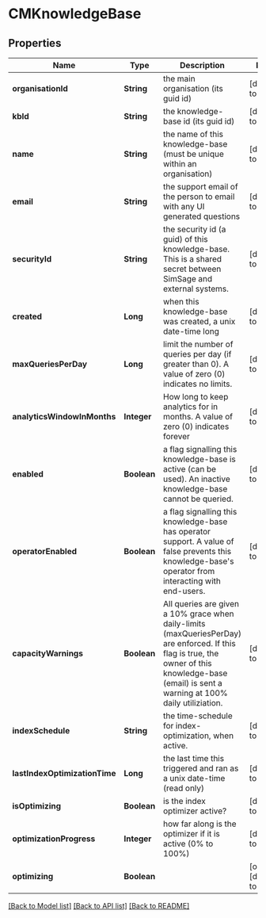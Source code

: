 # CMKnowledgeBase
## Properties

| Name | Type | Description | Notes |
|------------ | ------------- | ------------- | -------------|
| **organisationId** | **String** | the main organisation (its guid id) | [default to null] |
| **kbId** | **String** | the knowledge-base id (its guid id) | [default to null] |
| **name** | **String** | the name of this knowledge-base (must be unique within an organisation) | [default to null] |
| **email** | **String** | the support email of the person to email with any UI generated questions | [default to null] |
| **securityId** | **String** | the security id (a guid) of this knowledge-base.  This is a shared secret between SimSage and external systems. | [default to null] |
| **created** | **Long** | when this knowledge-base was created, a unix date-time long | [default to null] |
| **maxQueriesPerDay** | **Long** | limit the number of queries per day (if greater than 0).  A value of zero (0) indicates no limits. | [default to null] |
| **analyticsWindowInMonths** | **Integer** | How long to keep analytics for in months.  A value of zero (0) indicates forever | [default to null] |
| **enabled** | **Boolean** | a flag signalling this knowledge-base is active (can be used).  An inactive knowledge-base cannot be queried. | [default to null] |
| **operatorEnabled** | **Boolean** | a flag signalling this knowledge-base has operator support.  A value of false prevents this knowledge-base&#39;s operator from interacting with end-users. | [default to null] |
| **capacityWarnings** | **Boolean** | All queries are given a 10% grace when daily-limits (maxQueriesPerDay) are enforced.  If this flag is true, the owner of this knowledge-base (email) is sent a warning at 100% daily utiliziation. | [default to null] |
| **indexSchedule** | **String** | the time-schedule for index-optimization, when active. | [default to null] |
| **lastIndexOptimizationTime** | **Long** | the last time this triggered and ran as a unix date-time (read only) | [default to null] |
| **isOptimizing** | **Boolean** | is the index optimizer active? | [default to null] |
| **optimizationProgress** | **Integer** | how far along is the optimizer if it is active (0% to 100%) | [default to null] |
| **optimizing** | **Boolean** |  | [optional] [default to null] |

[[Back to Model list]](../README.md#documentation-for-models) [[Back to API list]](../README.md#documentation-for-api-endpoints) [[Back to README]](../README.md)

